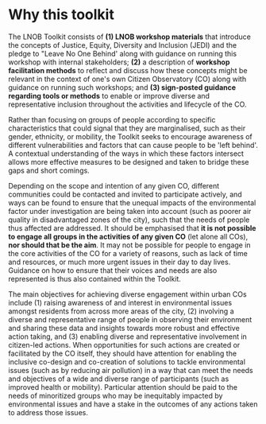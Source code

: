 # Why this toolkit

The LNOB Toolkit consists of **(1) LNOB workshop materials** that introduce the concepts of Justice, Equity, Diversity and Inclusion (JEDI) and the pledge to "Leave No One Behind' along with guidance on running this workshop with internal stakeholders; **(2)** a description of **workshop facilitation methods** to reflect and discuss how these concepts might be relevant in the context of one's own Citizen Observatory (CO) along with guidance on running such workshops; and **(3) sign-posted guidance regarding tools or methods** to enable or improve diverse and representative inclusion throughout the activities and lifecycle of the CO.

Rather than focusing on groups of people according to specific characteristics that could signal that they are marginalised, such as their gender, ethnicity, or mobility, the Toolkit seeks to encourage awareness of different vulnerabilities and factors that can cause people to be 'left behind'. A contextual understanding of the ways in which these factors intersect allows more effective measures to be designed and taken to bridge these gaps and short comings.

Depending on the scope and intention of any given CO, different communities could be contacted and invited to participate actively, and ways can be found to ensure that the unequal impacts of the environmental factor under investigation are being taken into account (such as poorer air quality in disadvantaged zones of the city), such that the needs of people thus affected are addressed. It should be emphasised that **it is not possible to engage all groups in the activities of any given CO** (let alone all COs), **nor should that be the aim**. It may not be possible for people to engage in the core activities of the CO for a variety of reasons, such as lack of time and resources, or much more urgent issues in their day to day lives. Guidance on how to ensure that their voices and needs are also represented is thus also contained within the Toolkit.

The main objectives for achieving diverse engagement within urban COs include (1) raising awareness of and interest in environmental issues amongst residents from across more areas of the city, (2) involving a diverse and representative range of people in observing their environment and sharing these data and insights towards more robust and effective action taking, and (3) enabling diverse and representative involvement in citizen-led actions. When opportunities for such actions are created or facilitated by the CO itself, they should have attention for enabling the inclusive co-design and co-creation of solutions to tackle environmental issues (such as by reducing air pollution) in a way that can meet the needs and objectives of a wide and diverse range of participants (such as improved health or mobility). Particular attention should be paid to the needs of minoritized groups who may be inequitably impacted by environmental issues and have a stake in the outcomes of any actions taken to address those issues.
